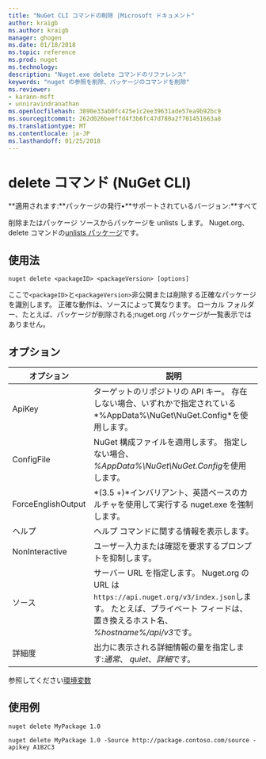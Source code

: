 ```yaml
---
title: "NuGet CLI コマンドの削除 |Microsoft ドキュメント"
author: kraigb
ms.author: kraigb
manager: ghogen
ms.date: 01/18/2018
ms.topic: reference
ms.prod: nuget
ms.technology: 
description: "Nuget.exe delete コマンドのリファレンス"
keywords: "nuget の参照を削除、パッケージのコマンドを削除"
ms.reviewer:
- karann-msft
- unniravindranathan
ms.openlocfilehash: 3890e33ab0fc425e1c2ee39631ade57ea9b92bc9
ms.sourcegitcommit: 262d026beeffd4f3b6fc47d780a2f701451663a8
ms.translationtype: MT
ms.contentlocale: ja-JP
ms.lasthandoff: 01/25/2018
---
```

# <a name="delete-command-nuget-cli"></a>delete コマンド (NuGet CLI)

**適用されます:**パッケージの発行&bullet;**サポートされているバージョン:**すべて

削除またはパッケージ ソースからパッケージを unlists します。 Nuget.org、delete コマンドの[unlists パッケージ](../policies/Deleting-Packages.md)です。

## <a name="usage"></a>使用法

```cli
nuget delete <packageID> <packageVersion> [options]
```

ここで`<packageID>`と`<packageVersion>`非公開または削除する正確なパッケージを識別します。 正確な動作は、ソースによって異なります。 ローカル フォルダー、たとえば、パッケージが削除される;nuget.org パッケージが一覧表示ではありません。

## <a name="options"></a>オプション

| オプション | 説明 |
| --- | --- |
| ApiKey | ターゲットのリポジトリの API キー。 存在しない場合、いずれかで指定されている*%AppData%\NuGet\NuGet.Config*を使用します。 |
| ConfigFile | NuGet 構成ファイルを適用します。 指定しない場合、 *%AppData%\NuGet\NuGet.Config*を使用します。 |
| ForceEnglishOutput | *(3.5 +)*インバリアント、英語ベースのカルチャを使用して実行する nuget.exe を強制します。 |
| ヘルプ | ヘルプ コマンドに関する情報を表示します。 |
| NonInteractive | ユーザー入力または確認を要求するプロンプトを抑制します。 |
| ソース | サーバー URL を指定します。 Nuget.org の URL は`https://api.nuget.org/v3/index.json`します。 たとえば、プライベート フィードは、置き換えるホスト名、 *%hostname%/api/v3*です。 |
| 詳細度 | 出力に表示される詳細情報の量を指定します:*通常*、 *quiet*、*詳細*です。 |

参照してください[環境変数](cli-ref-environment-variables.md)

## <a name="examples"></a>使用例

```cli
nuget delete MyPackage 1.0

nuget delete MyPackage 1.0 -Source http://package.contoso.com/source -apikey A1B2C3
```
